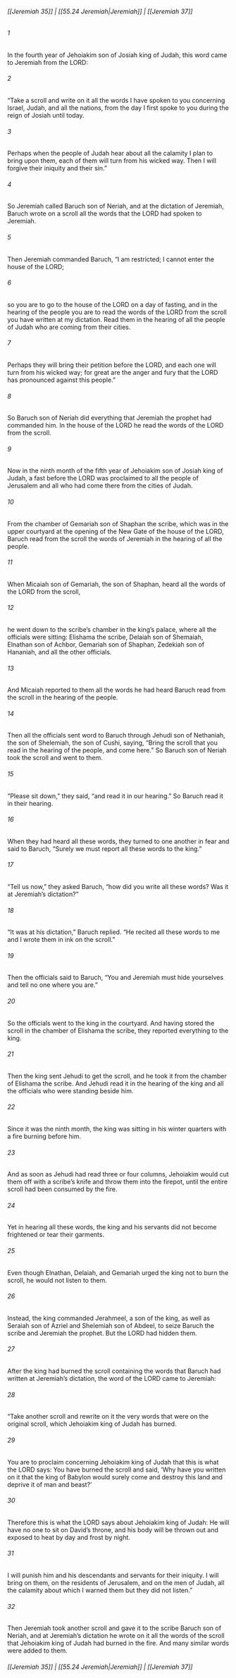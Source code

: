 
###### [[Jeremiah 35]] | [[55.24 Jeremiah|Jeremiah]] | [[Jeremiah 37]]

###### 1
In the fourth year of Jehoiakim son of Josiah king of Judah, this word came to Jeremiah from the LORD:
###### 2
“Take a scroll and write on it all the words I have spoken to you concerning Israel, Judah, and all the nations, from the day I first spoke to you during the reign of Josiah until today.
###### 3
Perhaps when the people of Judah hear about all the calamity I plan to bring upon them, each of them will turn from his wicked way. Then I will forgive their iniquity and their sin.”
###### 4
So Jeremiah called Baruch son of Neriah, and at the dictation of Jeremiah, Baruch wrote on a scroll all the words that the LORD had spoken to Jeremiah.
###### 5
Then Jeremiah commanded Baruch, “I am restricted; I cannot enter the house of the LORD;
###### 6
so you are to go to the house of the LORD on a day of fasting, and in the hearing of the people you are to read the words of the LORD from the scroll you have written at my dictation. Read them in the hearing of all the people of Judah who are coming from their cities.
###### 7
Perhaps they will bring their petition before the LORD, and each one will turn from his wicked way; for great are the anger and fury that the LORD has pronounced against this people.”
###### 8
So Baruch son of Neriah did everything that Jeremiah the prophet had commanded him. In the house of the LORD he read the words of the LORD from the scroll.
###### 9
Now in the ninth month of the fifth year of Jehoiakim son of Josiah king of Judah, a fast before the LORD was proclaimed to all the people of Jerusalem and all who had come there from the cities of Judah.
###### 10
From the chamber of Gemariah son of Shaphan the scribe, which was in the upper courtyard at the opening of the New Gate of the house of the LORD, Baruch read from the scroll the words of Jeremiah in the hearing of all the people.
###### 11
When Micaiah son of Gemariah, the son of Shaphan, heard all the words of the LORD from the scroll,
###### 12
he went down to the scribe’s chamber in the king’s palace, where all the officials were sitting: Elishama the scribe, Delaiah son of Shemaiah, Elnathan son of Achbor, Gemariah son of Shaphan, Zedekiah son of Hananiah, and all the other officials.
###### 13
And Micaiah reported to them all the words he had heard Baruch read from the scroll in the hearing of the people.
###### 14
Then all the officials sent word to Baruch through Jehudi son of Nethaniah, the son of Shelemiah, the son of Cushi, saying, “Bring the scroll that you read in the hearing of the people, and come here.” So Baruch son of Neriah took the scroll and went to them.
###### 15
“Please sit down,” they said, “and read it in our hearing.” So Baruch read it in their hearing.
###### 16
When they had heard all these words, they turned to one another in fear and said to Baruch, “Surely we must report all these words to the king.”
###### 17
“Tell us now,” they asked Baruch, “how did you write all these words? Was it at Jeremiah’s dictation?”
###### 18
“It was at his dictation,” Baruch replied. “He recited all these words to me and I wrote them in ink on the scroll.”
###### 19
Then the officials said to Baruch, “You and Jeremiah must hide yourselves and tell no one where you are.”
###### 20
So the officials went to the king in the courtyard. And having stored the scroll in the chamber of Elishama the scribe, they reported everything to the king.
###### 21
Then the king sent Jehudi to get the scroll, and he took it from the chamber of Elishama the scribe. And Jehudi read it in the hearing of the king and all the officials who were standing beside him.
###### 22
Since it was the ninth month, the king was sitting in his winter quarters with a fire burning before him.
###### 23
And as soon as Jehudi had read three or four columns, Jehoiakim would cut them off with a scribe’s knife and throw them into the firepot, until the entire scroll had been consumed by the fire.
###### 24
Yet in hearing all these words, the king and his servants did not become frightened or tear their garments.
###### 25
Even though Elnathan, Delaiah, and Gemariah urged the king not to burn the scroll, he would not listen to them.
###### 26
Instead, the king commanded Jerahmeel, a son of the king, as well as Seraiah son of Azriel and Shelemiah son of Abdeel, to seize Baruch the scribe and Jeremiah the prophet. But the LORD had hidden them.
###### 27
After the king had burned the scroll containing the words that Baruch had written at Jeremiah’s dictation, the word of the LORD came to Jeremiah:
###### 28
“Take another scroll and rewrite on it the very words that were on the original scroll, which Jehoiakim king of Judah has burned.
###### 29
You are to proclaim concerning Jehoiakim king of Judah that this is what the LORD says: You have burned the scroll and said, ‘Why have you written on it that the king of Babylon would surely come and destroy this land and deprive it of man and beast?’
###### 30
Therefore this is what the LORD says about Jehoiakim king of Judah: He will have no one to sit on David’s throne, and his body will be thrown out and exposed to heat by day and frost by night.
###### 31
I will punish him and his descendants and servants for their iniquity. I will bring on them, on the residents of Jerusalem, and on the men of Judah, all the calamity about which I warned them but they did not listen.”
###### 32
Then Jeremiah took another scroll and gave it to the scribe Baruch son of Neriah, and at Jeremiah’s dictation he wrote on it all the words of the scroll that Jehoiakim king of Judah had burned in the fire. And many similar words were added to them.

###### [[Jeremiah 35]] | [[55.24 Jeremiah|Jeremiah]] | [[Jeremiah 37]]
